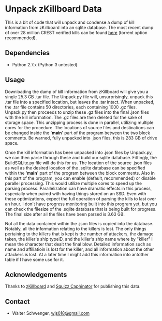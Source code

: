 # Unpack zKillboard Data

This is a bit of code that will unpack and condense a dump of kill information from zKillboard into an sqlite database. The most recent dump of over 28 million CREST verified kills can be found [here](http://eve-files.com/dl/275522) (torrent option recommended).

## Dependencies

* Python 2.7.x (Python 3 untested)

## Usage

Downloading the dump of kill information from zKillboard will give you a single 25.3 GB .tar file. The Unpack.py file will, unsurprisingly, unpack this .tar file into a specified location, but leaves the .tar intact. When unpacked, the .tar file contains 50 directories, each containing 1000 .gz files. Unpack.py then proceeds to unzip these .gz files into the final .json files with the kill information. The .gz files are then deleted for the sake of storage space. This unzipping process is done in parallel, utilizing multiple cores for the procedure. The locations of source files and destinations can be changed inside the '__main__' part of the program between the two block comments. Be warned, fully unpacked into .json files, this is 283 GB of drive space.

Once the kill information has been unpacked into .json files by Unpack.py, we can then parse through these and build our sqlite database. Fittingly, the BuildSQLite.py file will do this for us. The location of the source .json files as well as the desired location of the .sqlite database can be specified within the '__main__' part of the program between the block comments. Also in this part of the program, you can enable (default, recommended) or disable parallel processing. This would utilize multiple cores to speed up the parsing process. Parallelization can have dramatic effects in this process, especially when paired with having things stored on an SSD. Even with these optimizations, expect the full operation of parsing the kills to last over an hour. I don't have progress monitoring built into this program yet, but you can check the filesize of the .sqlite database that is being built for progress. The final size after all the files have been parsed is 3.63 GB.

Not all the data contained within the .json files is copied into the database. Notably, all the information relating to the killers is lost. The only things pertaining to the killers that is kept is the number of attackers, the damage taken, the killer's ship typeID, and the killer's ship name where by "killer" I mean the character that dealt the final blow. Detailed information such as name and affiliatioin is lost for the killer, and all information about the other attackers is lost. At a later time I might add this information into antother table if I have some use for it.

## Acknowledgements

Thanks to [zKillboard](https://github.com/zKillboard/zKillboard) and [Squizz Caphinator](https://twitter.com/squizzc) for publishing this data.

## Contact

* Walter Schwenger, wjs018@gmail.com
